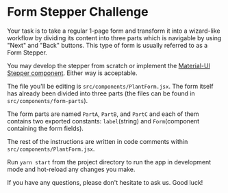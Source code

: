 # Form Stepper Challenge

Your task is to take a regular 1-page form and transform it into a wizard-like workflow by dividing its content into three parts which is navigable by using "Next" and "Back" buttons. This type of form is usually referred to as a Form Stepper.

You may develop the stepper from scratch or implement the [Material-UI Stepper component](https://material-ui.com/components/steppers/). Either way is acceptable.

The file you'll be editing is `src/components/PlantForm.jsx`. The form itself has already been divided into three parts (the files can be found in `src/components/form-parts`).

The form parts are named `PartA`, `PartB`, and `PartC` and each of them contains two exported constants: `label`(string) and `Form`(component containing the form fields).

The rest of the instructions are written in code comments within `src/components/PlantForm.jsx`.

Run `yarn start` from the project directory to run the app in development mode and hot-reload any changes you make.

If you have any questions, please don't hesitate to ask us. Good luck!
